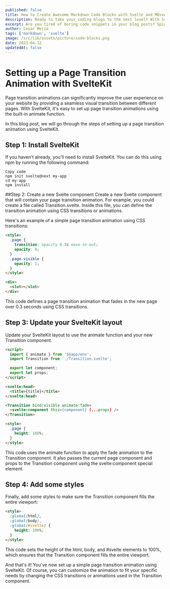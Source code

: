 ```yaml
---
published: false
title: How to Create Awesome Markdown Code Blocks with Svelte and MDsveX
description: Ready to take your coding blogs to the next level? With Svelte and MDsveX, you can create stunning, interactive code snippets that will wow your readers. In this guide, we'll show you how to create cool markdown code blogs with Svelte and MDsveX, so you can share your knowledge like a pro.
excerpt: Are you tired of boring code snippets in your blog posts? Spice things up with Svelte and MDsveX! With their powers combined, you can create eye-catching, interactive code blocks that will engage your readers like never before. In this guide, we'll walk you through the process of creating cool markdown code blogs with Svelte and MDsveX, so you can showcase your coding skills and knowledge in style. Get ready to take your blogs to the next level!
author: Cesar Mejia
tags: ['markdown', 'svelte']
image: /src/lib/assets/picture/code-blocks.png
date: 2023-04-12
updatedAt: false
---
```


# Setting up a Page Transition Animation with SvelteKit
Page transition animations can significantly improve the user experience on your website by providing a seamless visual transition between different pages. With SvelteKit, it's easy to set up page transition animations using the built-in animate function.

In this blog post, we will go through the steps of setting up a page transition animation using SvelteKit.

## Step 1: Install SvelteKit
If you haven't already, you'll need to install SvelteKit. You can do this using npm by running the following command:

```:perl
Copy code
npm init svelte@next my-app
cd my-app
npm install
```

##Step 2: Create a new Svelte component
Create a new Svelte component that will contain your page transition animation. For example, you could create a file called Transition.svelte. Inside this file, you can define the transition animation using CSS transitions or animations.

Here's an example of a simple page transition animation using CSS transitions:

```html
<style>
  .page {
    transition: opacity 0.3s ease-in-out;
    opacity: 0;
  }
  .page.visible {
    opacity: 1;
  }
</style>

<div>
  <slot></slot>
</div>
```

This code defines a page transition animation that fades in the new page over 0.3 seconds using CSS transitions.

## Step 3: Update your SvelteKit layout
Update your SvelteKit layout to use the animate function and your new Transition component.

```html
<script>
  import { animate } from '$$app/env';
  import Transition from './Transition.svelte';

  export let component;
  export let props;
</script>

<svelte:head>
  <title>{title}</title>
</svelte:head>

<Transition bind:visible animate:fade>
  <svelte:component this={component} {...props} />
</Transition>

<style>
  .page {
    height: 100%;
  }
</style>
```

This code uses the animate function to apply the fade animation to the Transition component. It also passes the current page component and props to the Transition component using the svelte:component special element.

## Step 4: Add some styles
Finally, add some styles to make sure the Transition component fills the entire viewport:

```html
<style>
  :global(html),
  :global(body),
  :global(#svelte) {
    height: 100%;
  }
</style>
```

This code sets the height of the html, body, and #svelte elements to 100%, which ensures that the Transition component fills the entire viewport.

And that's it! You've now set up a simple page transition animation using SvelteKit. Of course, you can customize the animation to fit your specific needs by changing the CSS transitions or animations used in the Transition component.